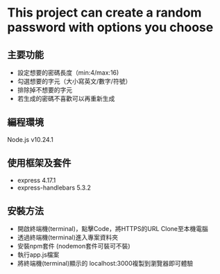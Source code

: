 # This project can create a random password with options you choose

## 主要功能
- 設定想要的密碼長度（min:4/max:16)
- 勾選想要的字元（大小寫英文/數字/符號）
- 排除掉不想要的字元
- 若生成的密碼不喜歡可以再重新生成

## 編程環境
Node.js v10.24.1

## 使用框架及套件
* express 4.17.1 
* express-handlebars 5.3.2

## 安裝方法
- 開啟終端機(terminal)，點擊Code，將HTTPS的URL Clone至本機電腦
- 透過終端機(terminal)進入專案資料夾
- 安裝npm套件 (nodemon套件可裝可不裝)
- 執行app.js檔案
- 將終端機(terminal)顯示的 localhost:3000複製到瀏覽器即可體驗